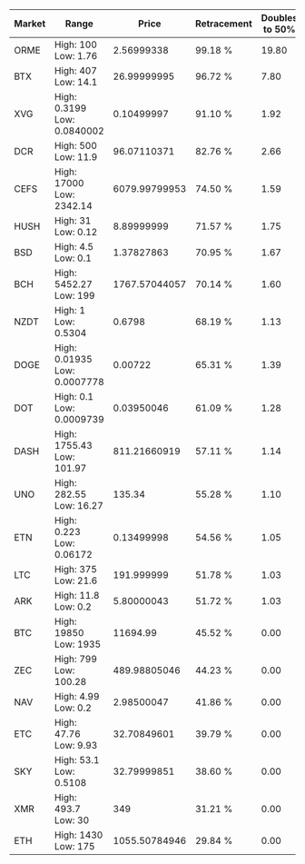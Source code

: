| Market | Range | Price| Retracement | Doubles to 50% |
| --- | --- | --- | --- | --- |
| ORME | High: 100<br />Low: 1.76 | 2.56999338 | 99.18 % | 19.80 |
| BTX | High: 407<br />Low: 14.1 | 26.99999995 | 96.72 % | 7.80 |
| XVG | High: 0.3199<br />Low: 0.0840002 | 0.10499997 | 91.10 % | 1.92 |
| DCR | High: 500<br />Low: 11.9 | 96.07110371 | 82.76 % | 2.66 |
| CEFS | High: 17000<br />Low: 2342.14 | 6079.99799953 | 74.50 % | 1.59 |
| HUSH | High: 31<br />Low: 0.12 | 8.89999999 | 71.57 % | 1.75 |
| BSD | High: 4.5<br />Low: 0.1 | 1.37827863 | 70.95 % | 1.67 |
| BCH | High: 5452.27<br />Low: 199 | 1767.57044057 | 70.14 % | 1.60 |
| NZDT | High: 1<br />Low: 0.5304 | 0.6798 | 68.19 % | 1.13 |
| DOGE | High: 0.01935<br />Low: 0.0007778 | 0.00722 | 65.31 % | 1.39 |
| DOT | High: 0.1<br />Low: 0.0009739 | 0.03950046 | 61.09 % | 1.28 |
| DASH | High: 1755.43<br />Low: 101.97 | 811.21660919 | 57.11 % | 1.14 |
| UNO | High: 282.55<br />Low: 16.27 | 135.34 | 55.28 % | 1.10 |
| ETN | High: 0.223<br />Low: 0.06172 | 0.13499998 | 54.56 % | 1.05 |
| LTC | High: 375<br />Low: 21.6 | 191.999999 | 51.78 % | 1.03 |
| ARK | High: 11.8<br />Low: 0.2 | 5.80000043 | 51.72 % | 1.03 |
| BTC | High: 19850<br />Low: 1935 | 11694.99 | 45.52 % | 0.00 |
| ZEC | High: 799<br />Low: 100.28 | 489.98805046 | 44.23 % | 0.00 |
| NAV | High: 4.99<br />Low: 0.2 | 2.98500047 | 41.86 % | 0.00 |
| ETC | High: 47.76<br />Low: 9.93 | 32.70849601 | 39.79 % | 0.00 |
| SKY | High: 53.1<br />Low: 0.5108 | 32.79999851 | 38.60 % | 0.00 |
| XMR | High: 493.7<br />Low: 30 | 349 | 31.21 % | 0.00 |
| ETH | High: 1430<br />Low: 175 | 1055.50784946 | 29.84 % | 0.00 |
